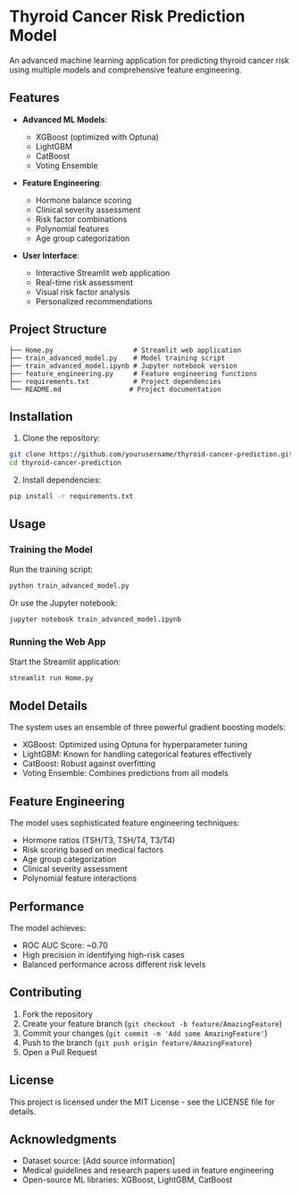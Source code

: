 # Thyroid Cancer Risk Prediction Model

An advanced machine learning application for predicting thyroid cancer risk using multiple models and comprehensive feature engineering.

## Features

- **Advanced ML Models**:
  - XGBoost (optimized with Optuna)
  - LightGBM
  - CatBoost
  - Voting Ensemble

- **Feature Engineering**:
  - Hormone balance scoring
  - Clinical severity assessment
  - Risk factor combinations
  - Polynomial features
  - Age group categorization

- **User Interface**:
  - Interactive Streamlit web application
  - Real-time risk assessment
  - Visual risk factor analysis
  - Personalized recommendations

## Project Structure

```
├── Home.py                    # Streamlit web application
├── train_advanced_model.py    # Model training script
├── train_advanced_model.ipynb # Jupyter notebook version
├── feature_engineering.py     # Feature engineering functions
├── requirements.txt           # Project dependencies
└── README.md                 # Project documentation
```

## Installation

1. Clone the repository:
```bash
git clone https://github.com/yourusername/thyroid-cancer-prediction.git
cd thyroid-cancer-prediction
```

2. Install dependencies:
```bash
pip install -r requirements.txt
```

## Usage

### Training the Model

Run the training script:
```bash
python train_advanced_model.py
```

Or use the Jupyter notebook:
```bash
jupyter notebook train_advanced_model.ipynb
```

### Running the Web App

Start the Streamlit application:
```bash
streamlit run Home.py
```

## Model Details

The system uses an ensemble of three powerful gradient boosting models:
- XGBoost: Optimized using Optuna for hyperparameter tuning
- LightGBM: Known for handling categorical features effectively
- CatBoost: Robust against overfitting
- Voting Ensemble: Combines predictions from all models

## Feature Engineering

The model uses sophisticated feature engineering techniques:
- Hormone ratios (TSH/T3, TSH/T4, T3/T4)
- Risk scoring based on medical factors
- Age group categorization
- Clinical severity assessment
- Polynomial feature interactions

## Performance

The model achieves:
- ROC AUC Score: ~0.70
- High precision in identifying high-risk cases
- Balanced performance across different risk levels

## Contributing

1. Fork the repository
2. Create your feature branch (`git checkout -b feature/AmazingFeature`)
3. Commit your changes (`git commit -m 'Add some AmazingFeature'`)
4. Push to the branch (`git push origin feature/AmazingFeature`)
5. Open a Pull Request

## License

This project is licensed under the MIT License - see the LICENSE file for details.

## Acknowledgments

- Dataset source: [Add source information]
- Medical guidelines and research papers used in feature engineering
- Open-source ML libraries: XGBoost, LightGBM, CatBoost
